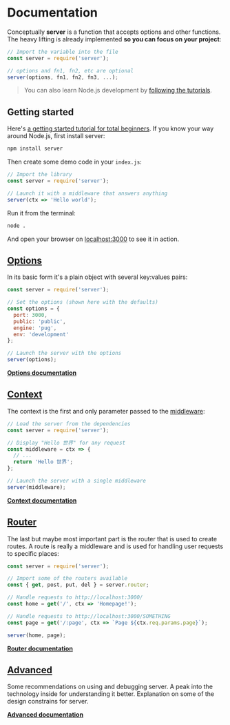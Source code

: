 # Documentation

Conceptually **server** is a function that accepts options and other functions. The heavy lifting is already implemented **so you can focus on your project**:

```js
// Import the variable into the file
const server = require('server');

// options and fn1, fn2, etc are optional
server(options, fn1, fn2, fn3, ...);
```

> You can also learn Node.js development by [following the tutorials](/tutorials).

## Getting started

Here's [a getting started tutorial for total beginners](/tutorials/getting-started/). If you know your way around Node.js, first install server:

```bash
npm install server
```

Then create some demo code in your `index.js`:

```js
// Import the library
const server = require('server');

// Launch it with a middleware that answers anything
server(ctx => 'Hello world');
```

Run it from the terminal:

```bash
node .
```

And open your browser on [localhost:3000](http://localhost:3000/) to see it in action.



## [Options](options)

In its basic form it's a plain object with several key:values pairs:

```js
const server = require('server');

// Set the options (shown here with the defaults)
const options = {
  port: 3000,
  public: 'public',
  engine: 'pug',
  env: 'development'
};

// Launch the server with the options
server(options);
```

<a class="button" href="options"><strong>Options documentation</strong></a>


## [Context](context)

The context is the first and only parameter passed to the [middleware](/documentation/context/#middleware):

```js
// Load the server from the dependencies
const server = require('server');

// Display "Hello 世界" for any request
const middleware = ctx => {
  // ...
  return 'Hello 世界';
};

// Launch the server with a single middleware
server(middleware);
```


<a class="button" href="/documentation/context"><strong>Context documentation</strong></a>



## [Router](router)

The last but maybe most important part is the router that is used to create routes. A route is really a middleware and is used for handling user requests to specific places:

```js
const server = require('server');

// Import some of the routers available
const { get, post, put, del } = server.router;

// Handle requests to http://localhost:3000/
const home = get('/', ctx => 'Homepage!');

// Handle requests to http://localhost:3000/SOMETHING
const page = get('/:page', ctx => `Page ${ctx.req.params.page}`);

server(home, page);
```

<a class="button" href="router"><strong>Router documentation</strong></a>



## [Advanced](advanced)

Some recommendations on using and debugging server. A peak into the technology inside for understanding it better. Explanation on some of the design constrains for server.

<a class="button" href="advanced"><strong>Advanced documentation</strong></a>
